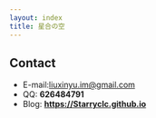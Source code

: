 ```yaml
---
layout: index
title: 星合の空
---
```

## Contact

- E-mail:liuxinyu.im@gmail.com
- QQ: **626484791**
- Blog: **<https://Starryclc.github.io>**


